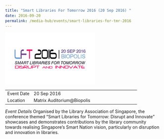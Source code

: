 ```yaml
---
title: "Smart Libraries For Tomorrow 2016 (20 Sep 2016) "
date: 2016-09-20
permalink: /media-hub/events/smart-libraries-for-tmr-2016
---
```


![Smart Libraries for tomorrow 2016](/images/media-hub/events/till-2020/smart-libraries-for-tomorrow-2016.png)

<table style="width:100%">
  <tr>
    <td style="width:20%">Event Date</td>	
    <td style="width:80%">20 Sep 2016</td>	
  </tr>
  <tr>
	<td>Location</td>
	<td>Matrix Auditorium@Biopolis</td>	
  </tr>
</table>

*Event Details*
Organised by the Library Association of Singapore, the conference themed “Smart Libraries for Tomorrow: Disrupt and Innovate” showcases and demonstrates contributions by the library community towards realising Singapore’s Smart Nation vision, particularly on disruption and innovation in libraries.